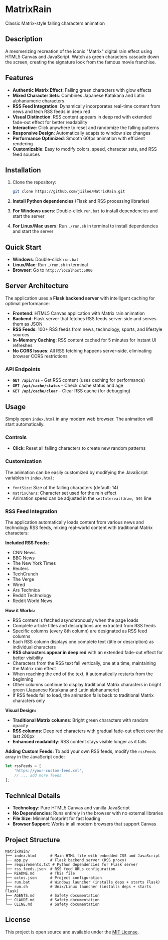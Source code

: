 # MatrixRain
Classic Matrix-style falling characters animation

## Description
A mesmerizing recreation of the iconic "Matrix" digital rain effect using HTML5 Canvas and JavaScript. Watch as green characters cascade down the screen, creating the signature look from the famous movie franchise.

## Features
- **Authentic Matrix Effect**: Falling green characters with glow effects
- **Mixed Character Sets**: Combines Japanese Katakana and Latin alphanumeric characters
- **RSS Feed Integration**: Dynamically incorporates real-time content from news and tech RSS feeds in deep red
- **Visual Distinction**: RSS content appears in deep red with extended fade-out effect for better readability
- **Interactive**: Click anywhere to reset and randomize the falling patterns
- **Responsive Design**: Automatically adapts to window size changes
- **Performance Optimized**: Smooth 60fps animation with efficient rendering
- **Customizable**: Easy to modify colors, speed, character sets, and RSS feed sources

## Installation
1. Clone the repository:
   ```bash
   git clone https://github.com/jiilee/MatrixRain.git
   ```

2. **Install Python dependencies** (Flask and RSS processing libraries)

3. **For Windows users**: Double-click `run.bat` to install dependencies and start the server

4. **For Linux/Mac users**: Run `./run.sh` in terminal to install dependencies and start the server

## Quick Start
- **Windows**: Double-click `run.bat`
- **Linux/Mac**: Run `./run.sh` in terminal
- **Browser**: Go to `http://localhost:5000`

## Server Architecture
The application uses a **Flask backend server** with intelligent caching for optimal performance:

- **Frontend**: HTML5 Canvas application with Matrix rain animation
- **Backend**: Flask server that fetches RSS feeds server-side and serves them as JSON
- **RSS Feeds**: 100+ RSS feeds from news, technology, sports, and lifestyle sources
- **In-Memory Caching**: RSS content cached for 5 minutes for instant UI refreshes
- **No CORS Issues**: All RSS fetching happens server-side, eliminating browser CORS restrictions

### API Endpoints
- **`GET /api/rss`** - Get RSS content (uses caching for performance)
- **`GET /api/cache/status`** - Check cache status and age
- **`GET /api/cache/clear`** - Clear RSS cache (for debugging)

## Usage
Simply open `index.html` in any modern web browser. The animation will start automatically.

### Controls
- **Click**: Reset all falling characters to create new random patterns

### Customization
The animation can be easily customized by modifying the JavaScript variables in `index.html`:
- `fontSize`: Size of the falling characters (default: 14)
- `matrixChars`: Character set used for the rain effect
- Animation speed can be adjusted in the `setInterval(draw, 50)` line

### RSS Feed Integration
The application automatically loads content from various news and technology RSS feeds, mixing real-world content with traditional Matrix characters:

**Included RSS Feeds:**
- CNN News
- BBC News
- The New York Times
- Reuters
- TechCrunch
- The Verge
- Wired
- Ars Technica
- Reddit Technology
- Reddit World News

**How it Works:**
- RSS content is fetched asynchronously when the page loads
- Complete article titles and descriptions are extracted from RSS feeds
- Specific columns (every 8th column) are designated as RSS feed columns
- Each RSS column displays one complete text (title or description) as individual characters
- **RSS characters appear in deep red** with an extended fade-out effect for better visibility
- Characters from the RSS text fall vertically, one at a time, maintaining the Matrix rain effect
- When reaching the end of the text, it automatically restarts from the beginning
- Other columns continue to display traditional Matrix characters in bright green (Japanese Katakana and Latin alphanumeric)
- If RSS feeds fail to load, the animation falls back to traditional Matrix characters only

**Visual Design:**
- **Traditional Matrix columns**: Bright green characters with random opacity
- **RSS columns**: Deep red characters with gradual fade-out effect over the last 200px
- **Enhanced readability**: RSS content stays visible longer as it falls

**Adding Custom Feeds:**
To add your own RSS feeds, modify the `rssFeeds` array in the JavaScript code:
```javascript
let rssFeeds = [
    'https://your-custom-feed.xml',
    // ... add more feeds
];
```

## Technical Details
- **Technology**: Pure HTML5 Canvas and vanilla JavaScript
- **No Dependencies**: Runs entirely in the browser with no external libraries
- **File Size**: Minimal footprint for fast loading
- **Browser Support**: Works in all modern browsers that support Canvas

## Project Structure
```
MatrixRain/
├── index.html      # Main HTML file with embedded CSS and JavaScript
├── app.py          # Flask backend server (RSS proxy)
├── requirements.txt # Python dependencies for Flask server
├── rss_feeds.json  # RSS feed URLs configuration
├── README.md       # This file
├── octos.json      # Project configuration
├── run.bat         # Windows launcher (installs deps + starts Flask)
├── run.sh          # Unix/Linux launcher (installs deps + starts Flask)
├── AGENTS.md       # Safety documentation
├── CLAUDE.md       # Safety documentation
└── CLINE.md        # Safety documentation
```

## License
This project is open source and available under the [MIT License](LICENSE).
